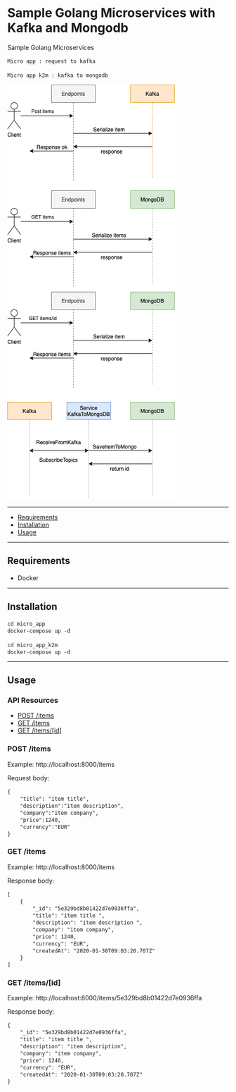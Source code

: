 # Sample Golang  Microservices with Kafka and Mongodb

Sample Golang Microservices

    Micro app : request to kafka
    
    Micro app k2m : kafka to mongodb

![Flow](flow.png)

-------------------------
- [Requirements](#requirements)
- [Installation](#installation)
- [Usage](#usage)

-------------------------
## Requirements

- Docker

-------------------------
## Installation

    cd micro_app
    docker-compose up -d 

    cd micro_app_k2m 
    docker-compose up -d

-------------------------
## Usage

### API Resources

  - [POST /items](#post-items)
  - [GET /items](#get-items)
  - [GET /items/[id]](#get-item)


### POST /items

Example: http://localhost:8000/items

Request body:
    
    {
        "title": "item title",
        "description":"item description",
        "company":"item company",
        "price":1240,
        "currency":"EUR"
    }



### GET /items

Example: http://localhost:8000/items

Response body:
    
    [
        {
            "_id": "5e329bd8b01422d7e0936ffa",
            "title": "item title ",
            "description": "item description ",
            "company": "item company",
            "price": 1240,
            "currency": "EUR",
            "createdAt": "2020-01-30T09:03:20.707Z"
        }
    ]
    

### GET /items/[id]

Example: http://localhost:8000/items/5e329bd8b01422d7e0936ffa

Response body:
    
    {
        "_id": "5e329bd8b01422d7e0936ffa",
        "title": "item title ",
        "description": "item description",
        "company": "item company",
        "price": 1240,
        "currency": "EUR",
        "createdAt": "2020-01-30T09:03:20.707Z"
    }

